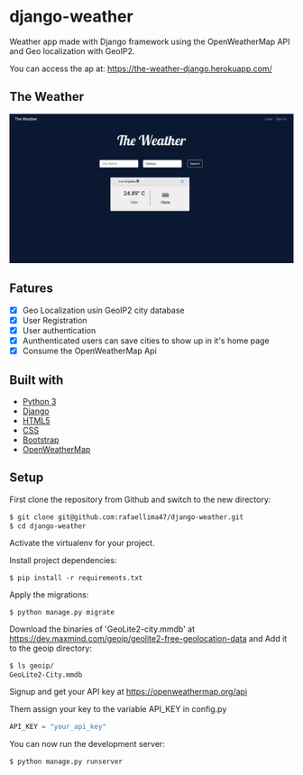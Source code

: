 # django-weather
Weather app made with Django framework using the OpenWeatherMap API and Geo localization with GeoIP2.

You can access the ap at: https://the-weather-django.herokuapp.com/

## The Weather
![gif](django-weather.gif)

## Fatures
- [x] Geo Localization usin GeoIP2 city database
- [x] User Registration
- [x] User authentication
- [x] Aunthenticated users can save cities to show up in it's home page
- [x] Consume the OpenWeatherMap Api

## Built with
- [Python 3](https://www.python.org/)
- [Django](https://www.djangoproject.com/)
- [HTML5](https://dev.w3.org/html5/html-author/)
- [CSS](https://devdocs.io/css/)
- [Bootstrap](https://getbootstrap.com/)
- [OpenWeatherMap](https://openweathermap.org/)

## Setup
First clone the repository from Github and switch to the new directory:

    $ git clone git@github.com:rafaellima47/django-weather.git
    $ cd django-weather
    
Activate the virtualenv for your project.
    
Install project dependencies:

    $ pip install -r requirements.txt
    
    
Apply the migrations:

    $ python manage.py migrate


Download the binaries of 'GeoLite2-city.mmdb' at https://dev.maxmind.com/geoip/geolite2-free-geolocation-data and Add it to the geoip directory:

    $ ls geoip/
    GeoLite2-City.mmdb


Signup and get your API key at https://openweathermap.org/api

Them assign your key to the variable API_KEY in config.py

```python
API_KEY = "your_api_key"
```


You can now run the development server:

    $ python manage.py runserver
